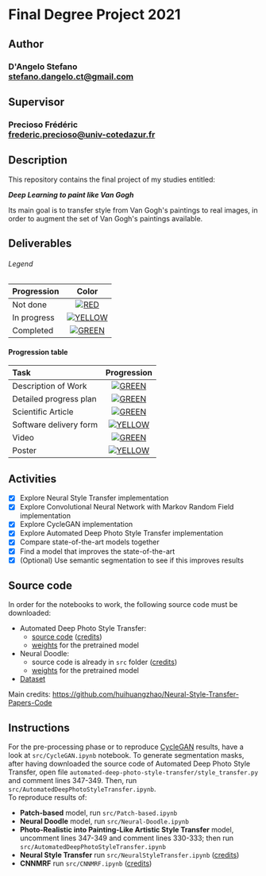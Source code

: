 # Final Degree Project 2021

## Author 
### D'Angelo Stefano <br>stefano.dangelo.ct@gmail.com
## Supervisor
### Precioso Frédéric <br>frederic.precioso@univ-cotedazur.fr 

## Description
This repository contains the final project of my studies entitled:

__*Deep Learning to paint like Van Gogh*__

Its main goal is to transfer style from Van Gogh's paintings to real images, in order to augment the set of Van Gogh's paintings available.

## Deliverables

###### Legend
| Progression | Color |
|:-----------------------|:------------------------------------:|
| Not done | [![RED](http://placehold.it/15/f03c15/f03c15)](#) |
| In progress | [![YELLOW](http://placehold.it/15/ffdd00/ffdd00)](#) |
| Completed | [![GREEN](http://placehold.it/15/44bb44/44bb44)](#) |

#### Progression table
| Task | Progression |
|:-----------------------|:------------------------------------:|
| Description of Work | [![GREEN](http://placehold.it/15/44bb44/44bb44)](#) |
| Detailed progress plan | [![GREEN](http://placehold.it/15/44bb44/44bb44)](#) |
| Scientific Article | [![GREEN](http://placehold.it/15/44bb44/44bb44)](#) |
| Software delivery form | [![YELLOW](http://placehold.it/15/ffdd00/ffdd00)](#) |
| Video | [![GREEN](http://placehold.it/15/44bb44/44bb44)](#) |
| Poster | [![YELLOW](http://placehold.it/15/ffdd00/ffdd00)](#) |

## Activities

- [x] Explore Neural Style Transfer implementation
- [x] Explore Convolutional Neural Network with Markov Random Field implementation
- [x] Explore CycleGAN implementation
- [x] Explore Automated Deep Photo Style Transfer implementation
- [x] Compare state-of-the-art models together
- [x] Find a model that improves the state-of-the-art
- [x] (Optional) Use semantic segmentation to see if this improves results

## Source code
In order for the notebooks to work, the following source code must be downloaded:
- Automated Deep Photo Style Transfer: 
  - [source code](https://drive.google.com/drive/folders/1ODEgBJmRBpBPJ9uDKwEyAnSkeLL4RcJV?usp=sharing) ([credits](https://github.com/Spenhouet/automated-deep-photo-style-transfer)) 
  - [weights](https://github.com/Spenhouet/automated-deep-photo-style-transfer/releases/latest) for the pretrained model
- Neural Doodle: 
  - source code is already in `src` folder ([credits](https://github.com/gargimahale/Doodle))
  - [weights](http://www.vlfeat.org/matconvnet/models/imagenet-vgg-verydeep-19.mat) for the pretrained model
- [Dataset](https://drive.google.com/drive/folders/1r0PyD42lNfEIIKwtI_4J9NiELJOGw20D?usp=sharing)

Main credits: https://github.com/huihuangzhao/Neural-Style-Transfer-Papers-Code
## Instructions
For the pre-processing phase or to reproduce [CycleGAN](https://github.com/junyanz/pytorch-CycleGAN-and-pix2pix) results, have a look at `src/CycleGAN.ipynb` notebook. To generate segmentation masks, after having downloaded the source code of Automated Deep Photo Style Transfer, open file `automated-deep-photo-style-transfer/style_transfer.py` and comment lines 347-349. Then, run `src/AutomatedDeepPhotoStyleTransfer.ipynb`. \
To reproduce results of:
- **Patch-based** model, run `src/Patch-based.ipynb`
- **Neural Doodle** model, run `src/Neural-Doodle.ipynb`
- **Photo-Realistic into Painting-Like Artistic Style Transfer** model, uncomment lines 347-349 and comment lines 330-333; then run `src/AutomatedDeepPhotoStyleTransfer.ipynb`
- **Neural Style Transfer** run `src/NeuralStyleTransfer.ipynb` ([credits](https://github.com/titu1994/Neural-Style-Transfer.git))
- **CNNMRF** run `src/CNNMRF.ipynb` ([credits](https://github.com/jonzhaocn/cnnmrf-pytorch))
